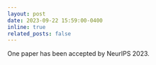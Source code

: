 ```yaml
---
layout: post
date: 2023-09-22 15:59:00-0400
inline: true
related_posts: false
---
```


One paper has been accepted by NeurIPS 2023. 


